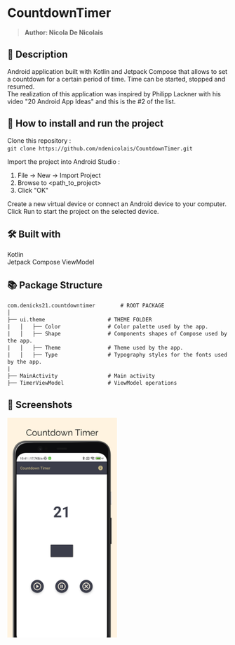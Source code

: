 # CountdownTimer
> <b>Author: Nicola De Nicolais</b>

## 📄 Description
Android application built with Kotlin and Jetpack Compose that allows to set a countdown for a certain period of time. Time can be started, stopped and resumed.<br/>
The realization of this application was inspired by Philipp Lackner with his video "20 Android App Ideas" and this is the #2 of the list.

## 🔨  How to install and run the project
Clone this repository :<br/>
`
git clone https://github.com/ndenicolais/CountdownTimer.git
`

Import the project into Android Studio :

1. File -> New -> Import Project
2. Browse to <path_to_project>
3. Click "OK"

Create a new virtual device or connect an Android device to your computer.</br>
Click Run to start the project on the selected device.

## 🛠️ Built with
Kotlin</br>
Jetpack Compose
ViewModel

## 📚 Package Structure

```
com.denicks21.countdowntimer        # ROOT PACKAGE
│
├── ui.theme                    # THEME FOLDER
|   │   ├── Color               # Color palette used by the app.
|   │   ├── Shape               # Components shapes of Compose used by the app.
|   │   ├── Theme               # Theme used by the app.
|   │   ├── Type                # Typography styles for the fonts used by the app.
|
├── MainActivity                # Main activity
├── TimerViewModel              # ViewModel operations
```

## 📎 Screenshots
<p float="left">
<img height="500em" src="images/screen.png" title="CountdownTimer's screen preview">
